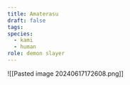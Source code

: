 ```yaml
---
title: Amaterasu
draft: false
tags: 
species:
  - kami
  - human
role: demon slayer
---
```

![[Pasted image 20240617172608.png]]

